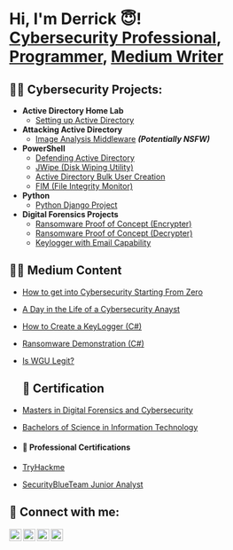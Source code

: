 <h1>Hi, I'm Derrick 😇! <br/><a href="https://www.linkedin.com/in/derrick-gyamfi-429933265">Cybersecurity Professional</a>, <a href="https://github.com/derrick365">Programmer</a>, <a href="medium.com/@cwabenadaylight">Medium Writer</a></h1>

<h2>👨‍💻 Cybersecurity Projects:</h2>

- <b>Active Directory Home Lab</b>
  - [Setting up Active Directory](https://github.com/joshmadakor1/Algorithms-Practice)
- <b>Attacking Active Directory</b>
  - [Image Analysis Middleware](https://github.com/joshmadakor1/4chan-Image-Analysis-Middleware-C964) <b><i>(Potentially NSFW)</b></i>
- <b>PowerShell</b>
  - [Defending Active Directory](https://github.com/joshmadakor1/Sentinel-Lab)
  - [JWipe (Disk Wiping Utility)](https://github.com/joshmadakor1/Jwipe.PowerShell)
  - [Active Directory Bulk User Creation](https://github.com/joshmadakor1/AD_PS)
  - [FIM (File Integrity Monitor)](https://github.com/joshmadakor1/PowerShell-Integrity-FIM)
- <b>Python</b>
  - [Python Django Project](https://github.com/joshmadakor1/Package-Delivery-Pathfinding-Algorithm)
- <b>Digital Forensics Projects</b>
  - [Ransomware Proof of Concept (Encrypter)](https://github.com/joshmadakor1/EncrypterPOC)
  - [Ransomware Proof of Concept (Decrypter)](https://github.com/joshmadakor1/DecrypterPOC)
  - [Keylogger with Email Capability](https://github.com/joshmadakor1/Key-Logger-With-Email)

<h2>📄📜 Medium Content</h2>

- [How to get into Cybersecurity Starting From Zero](https://www.youtube.com/watch?v=a83ASGn_V_s)
- [A Day in the Life of a Cybersecurity Anayst](https://www.youtube.com/watch?v=uHy3oM7NnoU)
- [How to Create a KeyLogger (C#)](https://www.youtube.com/watch?v=N-L9hklSlNk)
- [Ransomware Demonstration (C#)](https://www.youtube.com/watch?v=OfvdQeh79s0)
- [Is WGU Legit?](https://www.youtube.com/watch?v=E2MwRWxDBkA)
  

  <h2>📄 Certification</h2>

- [Masters in Digital Forensics and Cybersecurity](https://www.youtube.com/watch?v=a83ASGn_V_s)
- [Bachelors of Science in Information Technology](https://www.youtube.com/watch?v=uHy3oM7NnoU)
- <h4>📄 Professional Certifications</h4>
- [TryHackme](https://www.youtube.com/watch?v=N-L9hklSlNk)
- [SecurityBlueTeam Junior Analyst](https://www.youtube.com/watch?v=N-L9hklSlNk)

  

<h2> 🤳 Connect with me:</h2>

[<img align="left" alt="CwabenaDaylight | YouTube" width="22px" src="https://cdn.jsdelivr.net/npm/simple-icons@v3/icons/youtube.svg" />][youtube]
[<img align="left" alt="CwabenaDaylight | Twitter" width="22px" src="https://cdn.jsdelivr.net/npm/simple-icons@v3/icons/twitter.svg" />][twitter]
[<img align="left" alt="cwabenadaylight | LinkedIn" width="22px" src="https://cdn.jsdelivr.net/npm/simple-icons@v3/icons/linkedin.svg" />][linkedin]
[<img align="left" alt="Derrick Gyamfi | Instagram" width="22px" src="https://cdn.jsdelivr.net/npm/simple-icons@v3/icons/instagram.svg" />][instagram]


[twitter]: https://twitter.com/CwabenaDaylight
[youtube]: https://www.youtube.com/c/derrick
[instagram]: https://www.instagram.com/derrick/
[linkedin]: https://linkedin.com/in/derrick

<!--
**derrick365/derrick356** is a ✨ _special_ ✨ repository because its `README.md` (this file) appears on your GitHub profile.

Here are some ideas to get you started:

- 🔭 I’m currently working on ...
- 🌱 I’m currently learning ...
- 👯 I’m looking to collaborate on ...
- 🤔 I’m looking for help with ...
- 💬 Ask me about ...
- 📫 How to reach me: ...
- 😄 Pronouns: ...
- ⚡ Fun fact: ...
-->
